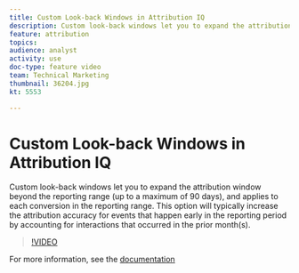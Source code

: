 ```yaml
---
title: Custom Look-back Windows in Attribution IQ
description: Custom look-back windows let you to expand the attribution window beyond the reporting range (up to a maximum of 90 days), and applies to each conversion in the reporting range. This option will typically increase the attribution accuracy for events that happen early in the reporting period by accounting for interactions that occurred in the prior month(s).
feature: attribution
topics: 
audience: analyst
activity: use
doc-type: feature video
team: Technical Marketing
thumbnail: 36204.jpg
kt: 5553

---
```


# Custom Look-back Windows in Attribution IQ

Custom look-back windows let you to expand the attribution window beyond the reporting range (up to a maximum of 90 days), and applies to each conversion in the reporting range. This option will typically increase the attribution accuracy for events that happen early in the reporting period by accounting for interactions that occurred in the prior month(s).

>[!VIDEO](https://video.tv.adobe.com/v/36204/?quality=12&learn=on)

For more information, see the [documentation](https://docs.adobe.com/content/help/en/analytics/analyze/analysis-workspace/attribution/models.html#lookback-windows)
